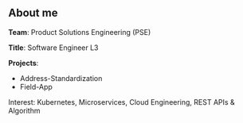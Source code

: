 ## **About me**

**Team**: Product Solutions Engineering (PSE)

**Title**: Software Engineer L3

**Projects**:

- Address-Standardization
- Field-App

Interest: Kubernetes, Microservices, Cloud Engineering, REST APIs & Algorithm
